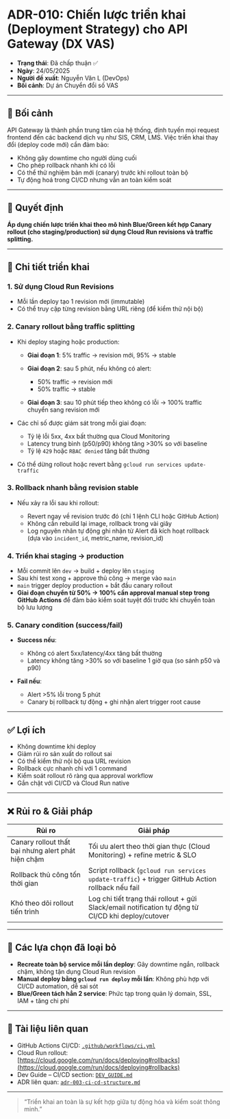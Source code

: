 # ADR-010: Chiến lược triển khai (Deployment Strategy) cho API Gateway (DX VAS)

* **Trạng thái**: Đã chấp thuận ✅
* **Ngày**: 24/05/2025
* **Người đề xuất**: Nguyễn Văn L (DevOps)
* **Bối cảnh**: Dự án Chuyển đổi số VAS

---

## 📌 Bối cảnh

API Gateway là thành phần trung tâm của hệ thống, định tuyến mọi request frontend đến các backend dịch vụ như SIS, CRM, LMS. Việc triển khai thay đổi (deploy code mới) cần đảm bảo:

* Không gây downtime cho người dùng cuối
* Cho phép rollback nhanh khi có lỗi
* Có thể thử nghiệm bản mới (canary) trước khi rollout toàn bộ
* Tự động hoá trong CI/CD nhưng vẫn an toàn kiểm soát

---

## 🧠 Quyết định

**Áp dụng chiến lược triển khai theo mô hình Blue/Green kết hợp Canary rollout (cho staging/production) sử dụng Cloud Run revisions và traffic splitting.**

---

## 🚀 Chi tiết triển khai

### 1. Sử dụng Cloud Run Revisions

* Mỗi lần deploy tạo 1 revision mới (immutable)
* Có thể truy cập từng revision bằng URL riêng (để kiểm thử nội bộ)

### 2. Canary rollout bằng traffic splitting

* Khi deploy staging hoặc production:

  * **Giai đoạn 1**: 5% traffic → revision mới, 95% → stable
  * **Giai đoạn 2**: sau 5 phút, nếu không có alert:

    * 50% traffic → revision mới
    * 50% traffic → stable
  * **Giai đoạn 3**: sau 10 phút tiếp theo không có lỗi → 100% traffic chuyển sang revision mới
* Các chỉ số được giám sát trong mỗi giai đoạn:

  * Tỷ lệ lỗi 5xx, 4xx bất thường qua Cloud Monitoring
  * Latency trung bình (p50/p90) không tăng >30% so với baseline
  * Tỷ lệ `429` hoặc `RBAC denied` tăng bất thường
* Có thể dừng rollout hoặc revert bằng `gcloud run services update-traffic`

### 3. Rollback nhanh bằng revision stable

* Nếu xảy ra lỗi sau khi rollout:

  * Revert ngay về revision trước đó (chỉ 1 lệnh CLI hoặc GitHub Action)
  * Không cần rebuild lại image, rollback trong vài giây
  * Log nguyên nhân tự động ghi nhận từ Alert đã kích hoạt rollback (dựa vào `incident_id`, metric\_name, revision\_id)

### 4. Triển khai staging → production

* Mỗi commit lên `dev` → build + deploy lên `staging`
* Sau khi test xong + approve thủ công → merge vào `main`
* `main` trigger deploy production + bắt đầu canary rollout
* **Giai đoạn chuyển từ 50% → 100% cần approval manual step trong GitHub Actions** để đảm bảo kiểm soát tuyệt đối trước khi chuyển toàn bộ lưu lượng

### 5. Canary condition (success/fail)

* **Success nếu**:

  * Không có alert 5xx/latency/4xx tăng bất thường
  * Latency không tăng >30% so với baseline 1 giờ qua (so sánh p50 và p90)
* **Fail nếu**:

  * Alert >5% lỗi trong 5 phút
  * Canary bị rollback tự động + ghi nhận alert trigger root cause

---

## ✅ Lợi ích

* Không downtime khi deploy
* Giảm rủi ro sản xuất do rollout sai
* Có thể kiểm thử nội bộ qua URL revision
* Rollback cực nhanh chỉ với 1 command
* Kiểm soát rollout rõ ràng qua approval workflow
* Gắn chặt với CI/CD và Cloud Run native

---

## ❌ Rủi ro & Giải pháp

| Rủi ro                                             | Giải pháp                                                                                          |
| -------------------------------------------------- | -------------------------------------------------------------------------------------------------- |
| Canary rollout thất bại nhưng alert phát hiện chậm | Tối ưu alert theo thời gian thực (Cloud Monitoring) + refine metric & SLO                          |
| Rollback thủ công tốn thời gian                    | Script rollback (`gcloud run services update-traffic`) + trigger GitHub Action rollback nếu fail   |
| Khó theo dõi rollout tiến trình                    | Log chi tiết trạng thái rollout + gửi Slack/email notification tự động từ CI/CD khi deploy/cutover |

---

## 🔄 Các lựa chọn đã loại bỏ

* **Recreate toàn bộ service mỗi lần deploy**: Gây downtime ngắn, rollback chậm, không tận dụng Cloud Run revision
* **Manual deploy bằng `gcloud run deploy` mỗi lần**: Không phù hợp với CI/CD automation, dễ sai sót
* **Blue/Green tách hẳn 2 service**: Phức tạp trong quản lý domain, SSL, IAM + tăng chi phí

---

## 📎 Tài liệu liên quan

* GitHub Actions CI/CD: [`.github/workflows/ci.yml`](../../.github/workflows/ci.yml)
* Cloud Run rollout: [https://cloud.google.com/run/docs/deploying#rollbacks](https://cloud.google.com/run/docs/deploying#rollbacks)
* Dev Guide – CI/CD section: [`DEV_GUIDE.md`](../DEV_GUIDE.md)
* ADR liên quan: [`adr-003-ci-cd-structure.md`](./adr-003-ci-cd-structure.md)

---

> “Triển khai an toàn là sự kết hợp giữa tự động hóa và kiểm soát thông minh.”
